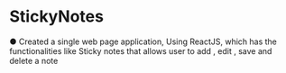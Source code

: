 # StickyNotes
●   Created a single web page application, Using ReactJS, which has the functionalities like Sticky notes that allows user to add , edit , save and delete a note
